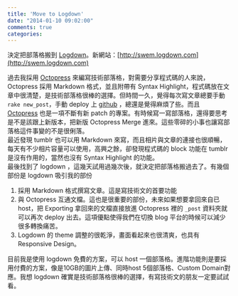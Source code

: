 ```yaml
---
title: 'Move to Logdown'
date: "2014-01-10 09:02:00"
comments: true
categories: 
---
```

決定把部落格搬到 [Logdown](http://logdown.com)。新網站：[http://swem.logdown.com](http://swem.logdown.com)

過去我採用 [Octopress](http://octopress.org/) 來編寫技術部落格，對需要分享程式碼的人來說，Octopress 採用 Markdown 格式，並且附帶有 Syntax Highlight，程式碼放在文章中很清楚，是技術部落格很棒的選擇。但時間一久，覺得每次寫文章總要手動 `rake new_post`，手動 deploy 上 [github](https://github.com) ，總還是覺得麻煩了些。而且 [Octopress](http://octopress.org/) 也是一項不斷有新 patch 的專案。有時候寫一寫部落格，還得要思考是不是該跟上新版本，把新版 Octopress Merge 進來。這些零碎的小事也讓寫部落格這件事變的不是很俐落。  
最近發現 tumblr 也可以用 Markdown 來寫，而且相片與文章的連接也很順暢，每天有不少相片容量可以使用，高興之餘，卻發現程式碼的 block 功能在 tumblr 是沒有作用的，當然也沒有 Syntax Highlight 的功能。  
最後找到了 logdown ，這幾天試用過幾次後，就決定把部落格搬過去了。有幾個部份是 logdown 吸引我的部份

1. 採用 Markdown 格式撰寫文章。這是寫技術文的首要功能
2. 與 Octopress 互通文檔。這也是很重要的部份，未來如果想要拿回來自已 host，把 Exporting 拿回來的文檔直接放進 Octopress 裡的 `_post` 資料夾就可以再次 deploy 出去。這項優點使得我們在切換 blog 平台的時候可以減少很多轉換痛苦。
3. Logdown 的 theme 調整的很乾淨，畫面看起來也很清爽，也具有 Responsive Design。

目前我是使用 logdown 免費的方案，可以 host 一個部落格。進階功能則是要採用付費的方案，像是10GB的圖片上傳、同時host 5個部落格、Custom Domain對應。我想 logdown 確實是技術部落格很棒的選擇，有寫技術文的朋友一定要試試看。